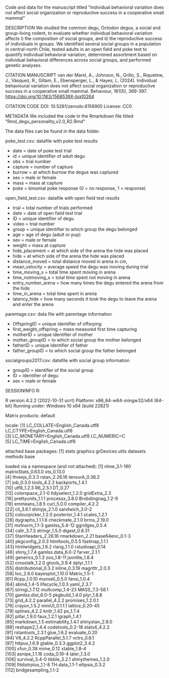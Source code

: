 Code and data for the manuscript titled "Individual behavioral variation does not affect social organization or reproductive success in a cooperative small mammal"

DESCRIPTION We studied the common degu, Octodon degus, a social and group-living rodent, to evaluate whether individual behavioral variation affects i) 
the composition of social groups, and ii) the reproductive success of individuals in groups. 
We identified several social groups in a population in central-north Chile, tested adults in an open field and poke test to quantify individual behavioral variation, 
determined assortment based on individual behavioral differences across social groups, and performed genetic analyses.

CITATION MANUSCRIPT
van der Marel, A., Johnson, N., Grillo, S., Riquelme, J., Vásquez, R., Gillam, E., Ebensperger, L., & Hayes, L. (2024). Individual behavioural variation does not affect social organization or reproductive success in a cooperative small mammal. Behaviour, 161(5), 369-397. https://doi.org/10.1163/1568539X-bja10264

CITATION CODE
DOI: 10.5281/zenodo.8156905 
License: CC0

METADATA
We included the code in the Rmarkdown file titled "Rmd_degu_personality_v2.0_R2.Rmd"

The data files can be found in the data folder. 

poke_test.csv: datafile with poke test results
- date = date of poke test trial
- id	= unique identifier of adult degu
- obs = trial number
- capture	= number of capture
- burrow = at which burrow the degus was captured
- sex = male or female
- mass	= mass at capture
- poke = binomial poke response (0 = no response, 1 = response)

open_field_test.csv: datafile with open field test results
- trial = total number of trials performed
- date = date of open field test trial
- ID = unique identifier of degu
- video = trial number
- group = unique identifier to which group the degu belonged
- age = age of degu (adult or pup)
- sex = male or female
- weight = mass at capture
- hide_placement	= at which side of the arena the hide was placed
- hide = at which side of the arena the hide was placed
- distance_moved	= total distance moved in arena in cm,
- mean_velocity = average speed the degu was moving during trial
- time_moving_s	= total time spent moving in arena
- time_notmoving_s	= total time spent not moving in arena
- entry_number_arena	= how many times the degu entered the arena from the hide
- time_in_arena = total time spent in arena
- latency_hide = how many seconds it took the degu to leave the arena and enter the arena

  
parentage.csv: data file with parentage information
- OffspringID	= unique identifier of offsrping
- first_weight_offspring	= mass measured first time capturing
- motherID	= unique identifier of mother
- mother_groupID = to which social group the mother belonged
- fatherID	= unique identifier of father
- father_groupID = to which social group the father belonged


socialgroups2017.csv: datafile with social group information
- groupID	= identifier of the social group
- ID	= identifier of degu
- sex = male or female



SESSIONINFO R:  

R version 4.2.2 (2022-10-31 ucrt)
Platform: x86_64-w64-mingw32/x64 (64-bit)
Running under: Windows 10 x64 (build 22621)

Matrix products: default

locale:
[1] LC_COLLATE=English_Canada.utf8  LC_CTYPE=English_Canada.utf8   
[3] LC_MONETARY=English_Canada.utf8 LC_NUMERIC=C                   
[5] LC_TIME=English_Canada.utf8    

attached base packages:
[1] stats     graphics  grDevices utils     datasets  methods   base     

loaded via a namespace (and not attached):
  [1] nlme_3.1-160         matrixStats_0.63.0   xts_0.13.0          
  [4] threejs_0.3.3        rstan_2.26.16        tensorA_0.36.2      
  [7] job_0.3.0            tools_4.2.2          backports_1.4.1     
 [10] utf8_1.2.3           R6_2.5.1             DT_0.27             
 [13] colorspace_2.1-0     tidyselect_1.2.0     gridExtra_2.3       
 [16] prettyunits_1.1.1    processx_3.8.0       Brobdingnag_1.2-9   
 [19] emmeans_1.8.5        curl_5.0.0           compiler_4.2.2      
 [22] cli_3.6.1            shinyjs_2.1.0        sandwich_3.0-2      
 [25] colourpicker_1.2.0   posterior_1.4.1      scales_1.2.1        
 [28] dygraphs_1.1.1.6     checkmate_2.1.0      brms_2.19.0         
 [31] mvtnorm_1.1-3        gamlss_5.4-12        ggridges_0.5.4      
 [34] callr_3.7.3          stringr_1.5.0        digest_0.6.31       
 [37] StanHeaders_2.26.16  rmarkdown_2.21       base64enc_0.1-3     
 [40] pkgconfig_2.0.3      htmltools_0.5.5      fastmap_1.1.1       
 [43] htmlwidgets_1.6.2    rlang_1.1.0          rstudioapi_0.14     
 [46] shiny_1.7.4          gamlss.data_6.0-2    farver_2.1.1        
 [49] generics_0.1.3       zoo_1.8-11           jsonlite_1.8.4      
 [52] crosstalk_1.2.0      gtools_3.9.4         dplyr_1.1.1         
 [55] distributional_0.3.2 inline_0.3.19        magrittr_2.0.3      
 [58] loo_2.6.0            bayesplot_1.10.0     Matrix_1.5-1        
 [61] Rcpp_1.0.10          munsell_0.5.0        fansi_1.0.4         
 [64] abind_1.4-5          lifecycle_1.0.3      yaml_2.3.7          
 [67] stringi_1.7.12       multcomp_1.4-23      MASS_7.3-58.1       
 [70] gamlss.dist_6.0-5    pkgbuild_1.4.0       plyr_1.8.8          
 [73] grid_4.2.2           parallel_4.2.2       promises_1.2.0.1    
 [76] crayon_1.5.2         miniUI_0.1.1.1       lattice_0.20-45     
 [79] splines_4.2.2        knitr_1.42           ps_1.7.4            
 [82] pillar_1.9.0         faux_1.2.1           igraph_1.4.1        
 [85] markdown_1.5         estimability_1.4.1   shinystan_2.6.0     
 [88] reshape2_1.4.4       codetools_0.2-18     stats4_4.2.2        
 [91] rstantools_2.3.1     glue_1.6.2           evaluate_0.20       
 [94] V8_4.2.2             RcppParallel_5.1.7   vctrs_0.6.1         
 [97] httpuv_1.6.9         gtable_0.3.3         ggplot2_3.4.2       
[100] xfun_0.38            mime_0.12            xtable_1.8-4        
[103] asnipe_1.1.16        coda_0.19-4          later_1.3.0         
[106] survival_3.4-0       tibble_3.2.1         shinythemes_1.2.0   
[109] fitdistrplus_1.1-8   TH.data_1.1-1        ellipsis_0.3.2      
[112] bridgesampling_1.1-2

 

